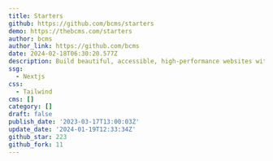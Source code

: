 ```yaml
---
title: Starters
github: https://github.com/bcms/starters
demo: https://thebcms.com/starters
author: bcms
author_link: https://github.com/bcms
date: 2024-02-18T06:30:20.577Z
description: Build beautiful, accessible, high-performance websites with BCMS
ssg:
  - Nextjs
css:
  - Tailwind
cms: []
category: []
draft: false
publish_date: '2023-03-17T13:00:03Z'
update_date: '2024-01-19T12:33:34Z'
github_star: 223
github_fork: 11
---
```

